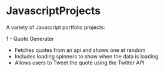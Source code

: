 # JavascriptProjects
A variety of Javascript portfolio projects:

1 - Quote Generater
  - Fetches quotes from an api and shows one at random
  - Includes loading spinners to show when the data is loading
  - Allows users to Tweet the quote using the Twitter API
